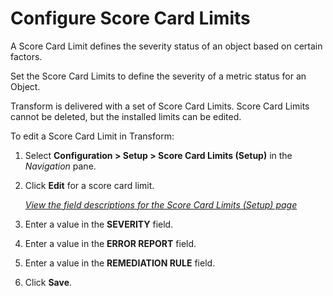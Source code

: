 # Configure Score Card Limits

A Score Card Limit defines the severity status of an object based on
certain factors.

Set the Score Card Limits to define the severity of a metric status for
an Object.

Transform is delivered with a set of Score Card Limits. Score Card
Limits cannot be deleted, but the installed limits can be edited.

To edit a Score Card Limit in Transform:

1.  Select **Configuration \> Setup \> Score Card Limits (Setup)** in
    the *Navigation* pane.

2.  Click **Edit** for a score card limit.
    
    *[View the field descriptions for the Score Card Limits (Setup)
    page](../Page_Desc/Score_Card_Limits_Setup.htm)*

3.  Enter a value in the **SEVERITY** field.

4.  Enter a value in the **ERROR REPORT** field.

5.  Enter a value in the **REMEDIATION RULE** field.

6.  Click
    <span class="StyleListNumberBold" style="font-weight: bold;">Save</span>.

